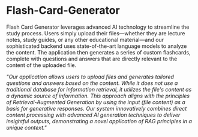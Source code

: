 # Flash-Card-Generator
Flash Card Generator leverages advanced AI technology to streamline the study process. Users simply upload their files—whether they are lecture notes, study guides, or any other educational material—and our sophisticated backend uses state-of-the-art language models to analyze the content. The application then generates a series of custom flashcards, complete with questions and answers that are directly relevant to the content of the uploaded file.
<br>


<i>"Our application allows users to upload files and generates tailored questions and answers based on the content. While it does not use a traditional database for information retrieval, it utilizes the file's content as a dynamic source of information. This approach aligns with the principles of Retrieval-Augmented Generation by using the input (file content) as a basis for generative responses. Our system innovatively combines direct content processing with advanced AI generation techniques to deliver insightful outputs, demonstrating a novel application of RAG principles in a unique context."</i>
